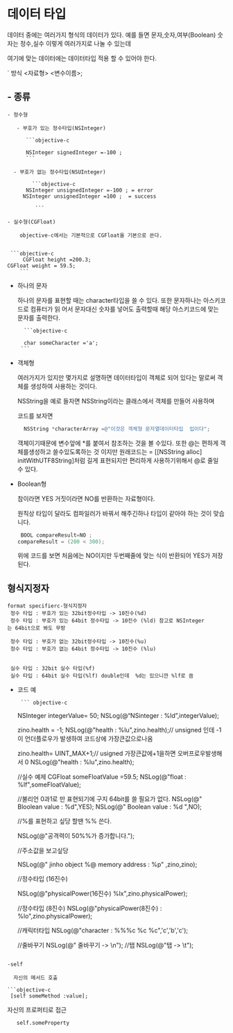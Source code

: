 # 데이터 타입

데이터 중에는 여러가지 형식의 데이터가 있다.
예를 들면 문자,숫자,여부(Boolean)  숫자는 정수,실수 이렇게 여러가지로 나눌 수 있는데

여기에 맞는 데이터에는 데이터타입 적용 할 수 있어야 한다.

 ` 방식
<자료형> <변수이름>;

##  - 종류


    - 정수형

       - 부호가 있는 정수타입(NSInteger)
       
          ```objective-c
       
          NSInteger signedInteger =-100 ;
          ```

      - 부호가 없는 정수타입(NSUInteger)

            ```objective-c
          NSInteger unsignedInteger =-100 ; = error
         NSInteger unsignedInteger =100 ;  = success

             ```

    - 실수형(CGFloat)

        objective-c에서는 기본적으로 CGFloat을 기본으로 쓴다.


     ```objective-c
         CGFloat height =200.3;
    CGFloat weight = 59.5;
        ```

  - 하나의 문자

    하나의 문자를 표현할 때는 character타입을 쓸 수 있다. 또한 문자하나는 아스키코드로 컴퓨터가 읽
    어서 문자대신 숫자를 넣어도 출력할때 해당 아스키코드에 맞는 문자를 출력한다.

          ```objective-c
    
          char someCharacter ='a';
         ``` 

   - 객체형

       여러가지가 있지만 몇가지로 설명하면 데이터타입이 객체로 되어 있다는 말로써  객체를 생성하여
      사용하는 것이다.

        NSString을 예로 들자면    NSString이라는 클래스에서 객체를 만들어 사용하며

       코드를 보자면
       ```objective-c
         NSString *characterArray =@"이것은 객체형 문자열데이터타입  입이다";

       ```
     객체이기때문에  변수앞에 *를 붙여서 참조하는 것을 볼 수있다.
     또한 @는 편하게 객체를생성하고 쓸수있도록하는 것 이지만 원래코드는 = [[NSString alloc] initWithUTF8String]처럼 길게 표현되지만  편리하게 사용하기위해서 @로 줄일 수 있다.


 - Boolean형

     참이라면   YES  거짓이라면 NO를 반환하는 자료형이다.

    원칙상 타입이 달라도 컴파일러가 바꿔서 해주긴하나  타입이 같아야 하는 것이 맞습니다.
     
     ```objective-c
      BOOL compareResult=NO ;
    compareResult = (200 < 300);
     ```
     위에 코드를 보면 처음에는 NO이지만  두번째줄에 맞는 식이 반환되어  YES가 저장된다.

## 형식지정자

    format specifierc-형식지정자
     정수 타입 : 부호가 있는 32bit정수타입 -> 10진수(%d)
     정수 타입 : 부호가 있는 64bit 정수타입 -> 10진수 (%ld) 참고로 NSInteger         는 64bit으로 봐도 무방

     정수 타입 : 부호가 없는 32bit정수타입 -> 10진수(%u)
     정수 타입 : 부호가 없는 64bit 정수타입 -> 10진수 (%lu)


     실수 타입 : 32bit 실수 타입(%f)
     실수 타입 : 64bit 실수 타입(%lf) double인데  %d는 있으니깐 %lf로 씀

- 코드 예



       ``` objective-c
    NSInteger integerValue= 50;
    NSLog(@“NSinteger : %ld”,integerValue);

    zino.health  = -1;
    NSLog(@"health : %lu",zino.health);// unsigned 인데  -1이 언더플로우가 발생하여 코드상에 가장큰값으로나옴

    zino.health= UINT_MAX+1;// usigned 가장큰값에+1을하면 오버프로우발생해서 0
    NSLog(@"health : %lu",zino.health);


    //실수 예제
    CGFloat someFloatValue =59.5;
    NSLog(@"float : %lf",someFloatValue);


    //불리언 0과1로 만 표현되기에  구지 64bit를 쓸 필요가 없다.
    NSLog(@" Bloolean value : %d",YES);
    NSLog(@" Boolean value : %d ",NO);

    //%를 표현하고 싶당 할땐 %% 쓴다.

    NSLog(@"공격력이 50%%가 증가합니다.");


    //주소값을 보고싶당

    NSLog(@" jinho object  %@  memory address : %p" ,zino,zino);

    //정수타입 (16진수)

    NSLog(@"physicalPower(16진수) %lx",zino.physicalPower);

    //정수타입 (8진수)
    NSLog(@"physicalPower(8진수) : %lo",zino.physicalPower);

    //캐릭터타입
    NSLog(@"character : %%%c %c %c",'c','b','c');

    //줄바꾸기
    NSLog(@" 줄바꾸기 -> \n");
    //탭
    NSLog(@"탭 -> \t");
```

-self
  
  자신의 메서드 호출
  
```objective-c
 [self someMethod :value];
```
자신의 프로퍼티로 접근

```objecticve-c
   self.someProperty
```
